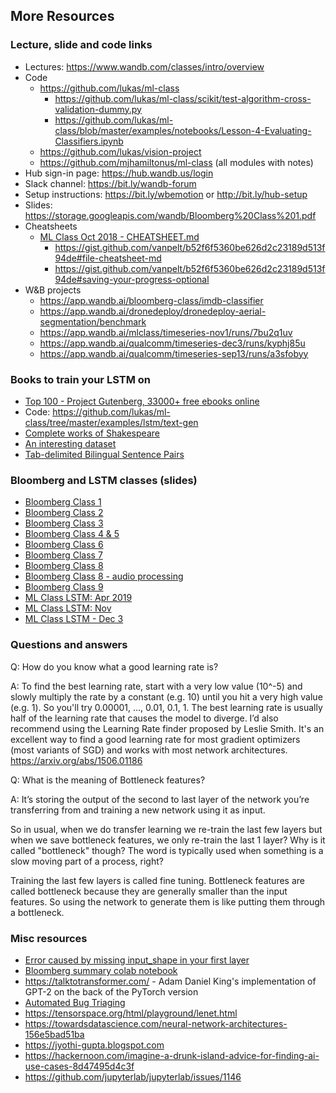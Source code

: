 ## More Resources

### Lecture, slide and code links

- Lectures: https://www.wandb.com/classes/intro/overview
- Code
    - https://github.com/lukas/ml-class 
        - https://github.com/lukas/ml-class/scikit/test-algorithm-cross-validation-dummy.py
        - https://github.com/lukas/ml-class/blob/master/examples/notebooks/Lesson-4-Evaluating-Classifiers.ipynb
    - https://github.com/lukas/vision-project
    - https://github.com/mjhamiltonus/ml-class (all modules with notes)
- Hub sign-in page: https://hub.wandb.us/login
- Slack channel: https://bit.ly/wandb-forum
- Setup instructions: https://bit.ly/wbemotion or http://bit.ly/hub-setup
- Slides: https://storage.googleapis.com/wandb/Bloomberg%20Class%201.pdf
- Cheatsheets
    - [ML Class Oct 2018 - CHEATSHEET.md](https://gist.github.com/vanpelt/b52f6f5360be626d2c23189d513f94de)
        - https://gist.github.com/vanpelt/b52f6f5360be626d2c23189d513f94de#file-cheatsheet-md
        - https://gist.github.com/vanpelt/b52f6f5360be626d2c23189d513f94de#saving-your-progress-optional
- W&B projects
    - https://app.wandb.ai/bloomberg-class/imdb-classifier 
    - https://app.wandb.ai/dronedeploy/dronedeploy-aerial-segmentation/benchmark
    - https://app.wandb.ai/mlclass/timeseries-nov1/runs/7bu2q1uv
    - https://app.wandb.ai/qualcomm/timeseries-dec3/runs/kyphj85u
    - https://app.wandb.ai/qualcomm/timeseries-sep13/runs/a3sfobyy

### Books to train your LSTM on

- [Top 100 - Project Gutenberg, 33000+ free ebooks online](http://www.gutenberg.org/browse/scores/top)
- Code: https://github.com/lukas/ml-class/tree/master/examples/lstm/text-gen
- [Complete works of Shakespeare](http://shakespeare.mit.edu/)
- [An interesting dataset](http://www.trumptwitterarchive.com/archive/none/tfff/1-1-2015_11-1-2018)
- [Tab-delimited Bilingual Sentence Pairs](http://www.manythings.org/anki/)

### Bloomberg and LSTM classes (slides)

- [Bloomberg Class 1](https://wb-ml.slack.com/files/UN2SL6G7Q/FNR5RJ2MS/bloomberg_class_1.pdf)
- [Bloomberg Class 2](https://wb-ml.slack.com/files/UN2SL6G7Q/FNE9193U0/bloomberg_class_2.pdf)
- [Bloomberg Class 3](https://wb-ml.slack.com/files/UN2SL6G7Q/FNE3Q7NN7/bloomberg_class_3.pdf)
- [Bloomberg Class 4 & 5](https://wb-ml.slack.com/files/UN2SL6G7Q/FNZQU6FE1/bloomberg_class_4.pdf)
- [Bloomberg Class 6](https://wb-ml.slack.com/files/UCBGFQ0RJ/FPG96CLTX/bloomberg_class_6.pdf)
- [Bloomberg Class 7](https://wb-ml.slack.com/files/UN2SL6G7Q/FPQQXNX5E/bloomberg_class_7.pdf)
- [Bloomberg Class 8](https://wb-ml.slack.com/files/UCAGCLW48/FPZ8MGYP6/bloomberg_class_8.pdf)
- [Bloomberg Class 8 - audio processing](https://wb-ml.slack.com/files/UCAGCLW48/FQARW1A30/class_8_audio_processing.pdf)
- [Bloomberg Class 9](https://wb-ml.slack.com/files/UCAGCLW48/FQHND8VJR/class_9_concept_review.pdf)
- [ML Class LSTM: Apr 2019](https://storage.googleapis.com/wandb/ML%20Class%20LSTM%20-%20Apr%2030%20-%202019.pdf)
- [ML Class LSTM: Nov](https://storage.googleapis.com/wandb-production.appspot.com/mlclass/ML%20Class%20LSTM%20-%20Nov1%20.pdf)
- [ML Class LSTM - Dec 3](https://drive.google.com/open?id=1gJvL9Nl67qQMS0pv9IscwwPrrofsmtY7)

### Questions and answers

Q: How do you know what a good learning rate is?

A: To find the best learning rate, start with a very low value (10^-5) and slowly multiply the rate by a constant (e.g. 10) until you hit a very high value (e.g. 1). So you'll try 0.00001, …, 0.01, 0.1, 1.  The best learning rate is usually half of the learning rate that causes the model to diverge. I’d also recommend using the Learning Rate finder proposed by Leslie Smith. It's an excellent way to find a good learning rate for most gradient optimizers (most variants of SGD) and works with most network architectures. https://arxiv.org/abs/1506.01186

Q: What is the meaning of Bottleneck features?

A: It’s storing the output of the second to last layer of the network you’re transferring from and training a new network using it as input.

So in usual, when we do transfer learning we re-train the last few layers but when we save bottleneck features, we only re-train the last 1 layer? Why is it called "bottleneck" though? The word is typically used when something is a slow moving part of a process, right?

Training the last few layers is called fine tuning. Bottleneck features are called bottleneck because they are generally smaller than the input features.  So using the network to generate them is like putting them through a bottleneck.

### Misc resources

- [Error caused by missing input_shape in your first layer](https://stackoverflow.com/questions/52690293/tensorflow-attributeerror-nonetype-object-has-no-attribute-original-name-sc)
- [Bloomberg summary colab notebook](https://colab.research.google.com/drive/1lfLR9WRzmjOMmnNmePys4-8WNfZ5xC90#scrollTo=wbjXyjFRaT1d)
- https://talktotransformer.com/ - Adam Daniel King's implementation of GPT-2 on the back of the PyTorch version
- [Automated Bug Triaging](http://bugtriage.mybluemix.net/#code)
- https://tensorspace.org/html/playground/lenet.html
- https://towardsdatascience.com/neural-network-architectures-156e5bad51ba
- https://jyothi-gupta.blogspot.com
- https://hackernoon.com/imagine-a-drunk-island-advice-for-finding-ai-use-cases-8d47495d4c3f
- https://github.com/jupyterlab/jupyterlab/issues/1146
